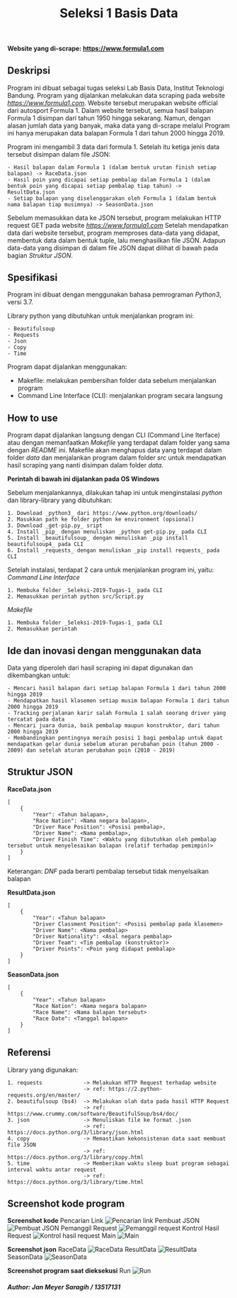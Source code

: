 <h1 align="center">
  <br>
    Seleksi 1 Basis Data
  <br>
  <br>
</h1>

#### Website yang di-scrape: https://www.formula1.com


## Deskripsi
Program ini dibuat sebagai tugas seleksi Lab Basis Data, Institut Teknologi Bandung. Program yang dijalankan melakukan data scraping pada website  _https://www.formula1.com_. Website tersebut merupakan website official dari autosport Formula 1. Dalam website tersebut, semua hasil balapan Formula 1 disimpan dari tahun 1950 hingga sekarang. Namun, dengan alasan jumlah data yang banyak, maka data yang di-scrape melalui Program ini hanya merupakan data balapan Formula 1 dari tahun 2000 hingga 2019.

Program ini mengambil 3 data dari formula 1. Setelah itu ketiga jenis data tersebut disimpan dalam file JSON:
```
- Hasil balapan dalam Formula 1 (dalam bentuk urutan finish setiap balapan) -> RaceData.json
- Hasil poin yang dicapai setiap pembalap dalam Formula 1 (dalam bentuk poin yang dicapai setiap pembalap tiap tahun) -> ResultData.json
- Setiap balapan yang diselenggarakan oleh Formula 1 (dalam bentuk nama balapan tiap musimnya) -> SeasonData.json
```

Sebelum memasukkan data ke JSON tersebut, program melakukan HTTP request GET pada website _https://www.formula1.com_ Setelah mendapatkan data dari website tersebut, program memproses data-data yang didapat, membentuk data dalam bentuk tuple, lalu menghasilkan file JSON. Adapun data-data yang disimpan di dalam file JSON dapat dilihat di bawah pada bagian _Struktur JSON_.


## Spesifikasi
Program ini dibuat dengan menggunakan bahasa pemrograman _Python3_, versi 3.7.

Library python yang dibutuhkan untuk menjalankan program ini:
```
- Beautifulsoup
- Requests
- Json
- Copy
- Time
```

Program dapat dijalankan menggunakan:
- Makefile: melakukan pembersihan folder data sebelum menjalankan program
- Command Line Interface (CLI): menjalankan program secara langsung


## How to use
Program dapat dijalankan langsung dengan CLI (Command Line Iterface) atau dengan memanfaatkan _Makefile_ yang terdapat dalam folder yang sama dengan _README_ ini. Makefile akan menghapus data yang terdapat dalam folder _data_ dan menjalankan program dalam folder _src_ untuk mendapatkan hasil scraping yang nanti disimpan dalam folder _data_.

__Perintah di bawah ini dijalankan pada OS Windows__

Sebelum menjalankannya, dilakukan tahap ini untuk menginstalasi _python_ dan library-library yang dibutuhkan:
```
1. Download _python3_ dari https://www.python.org/downloads/
2. Masukkan path ke folder python ke environment (opsional)
3. Download _get-pip.py_ sript
4. Install _pip_ dengan menuliskan _python get-pip.py_ pada CLI
5. Install _beautifulsoup_ dengan menuliskan _pip install beautifulsoup4_ pada CLI
6. Install _requests_ dengan menuliskan _pip install requests_ pada CLI
```

Setelah instalasi, terdapat 2 cara untuk menjalankan program ini, yaitu:
_Command Line Interface_
```
1. Membuka folder _Seleksi-2019-Tugas-1_ pada CLI
2. Memasukkan perintah python src/Script.py
```
_Makefile_
```
1. Membuka folder _Seleksi-2019-Tugas-1_ pada CLI
2. Memasukkan perintah 
```


## Ide dan inovasi dengan menggunakan data
Data yang diperoleh dari hasil scraping ini dapat digunakan dan dikembangkan untuk:
```
- Mencari hasil balapan dari setiap balapan Formula 1 dari tahun 2000 hingga 2019
- Mendapatkan hasil klasemen setiap musim balapan Formula 1 dari tahun 2000 hingga 2019
- Tracking perjalanan karir salah Formula 1 salah seorang driver yang tercatat pada data
- Mencari juara dunia, baik pembalap maupun konstruktor, dari tahun 2000 hingga 2019
- Membandingkan pentingnya meraih posisi 1 bagi pembalap untuk dapat mendapatkan gelar dunia sebelum aturan perubahan poin (tahun 2000 - 2009) dan setelah aturan perubahan poin (2010 - 2019)
```


## Struktur JSON

__RaceData.json__
```
[
    {
        "Year": <Tahun balapan>,
        "Race Nation": <Nama negara balapan>,
        "Driver Race Position": <Posisi pembalap>,
        "Driver Name": <Nama pembalap>,
        "Driver Finish Time": <Waktu yang dibutuhkan oleh pembalap tersebut untuk menyelesaikan balapan (relatif terhadap pemimpin)>
    }
]
```
Keterangan: _DNF_ pada <Driver Finish Time> berarti pembalap tersebut tidak menyelsaikan balapan

__ResultData.json__
```
[
    {
        "Year": <Tahun balapan>
        "Driver Classment Position": <Posisi pembalap pada klasemen>
        "Driver Name": <Nama pembalap>
        "Driver Nationality": <Asal negara pembalap>
        "Driver Team": <Tim pembalap (konstruktor)>
        "Driver Points": <Poin yang didapat pembalap>
    }
]
```

__SeasonData.json__
```
[
    {
        "Year": <Tahun balapan>
        "Race Nation": <Nama negara balapan>
        "Race Name": <Nama balapan tersebut>
        "Race Date": <Tanggal balapan>
    }
]
```


## Referensi
Library yang digunakan:
```
1. requests             -> Melakukan HTTP Request terhadap website
                        -> ref: https://2.python-requests.org/en/master/
2. beautifulsoup (bs4)  -> Melakukan olah data pada hasil HTTP Request
                        -> ref: https://www.crummy.com/software/BeautifulSoup/bs4/doc/
3. json                 -> Menuliskan file ke format .json
                        -> ref: https://docs.python.org/3/library/json.html
4. copy                 -> Memastikan kekonsistenan data saat membuat file JSON
                        -> ref: https://docs.python.org/3/library/copy.html
5. time                 -> Memberikan waktu sleep buat program sebagai interval waktu antar request
                        -> ref: https://docs.python.org/3/library/time.html
```


## Screenshot kode program
__Screenshot kode__
Pencarian Link
![Pencarian link](https://github.com/Meyjan/Seleksi-2019-Tugas-1/blob/master/screenshots/ss_script_1.png)
Pembuat JSON
![Pembuat JSON](https://github.com/Meyjan/Seleksi-2019-Tugas-1/blob/master/screenshots/ss_script_2.png)
Pemanggil Request
![Pemanggil request](https://github.com/Meyjan/Seleksi-2019-Tugas-1/blob/master/screenshots/ss_script_3.png)
Kontrol Hasil Request
![Kontrol hasil request](https://github.com/Meyjan/Seleksi-2019-Tugas-1/blob/master/screenshots/ss_script_4.png)
Main
![Main](https://github.com/Meyjan/Seleksi-2019-Tugas-1/blob/master/screenshots/ss_script_5.png)

__Screenshot json__
RaceData
![RaceData](https://github.com/Meyjan/Seleksi-2019-Tugas-1/blob/master/screenshots/ss_json_racedata.png)
ResultData
![ResultData](https://github.com/Meyjan/Seleksi-2019-Tugas-1/blob/master/screenshots/ss_json_resultdata.png)
SeasonData
![SeasonData](https://github.com/Meyjan/Seleksi-2019-Tugas-1/blob/master/screenshots/ss_json_seasondata.png)

__Screenshot program saat dieksekusi__
Run
![Run](https://github.com/Meyjan/Seleksi-2019-Tugas-1/blob/master/screenshots/ss_run.png)


##### Author: Jan Meyer Saragih / 13517131